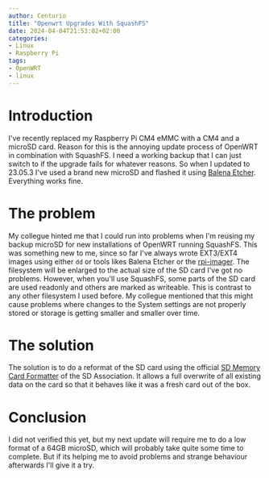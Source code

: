 ```yaml
---
author: Centurio
title: "Openwrt Upgrades With SquashFS"
date: 2024-04-04T21:53:02+02:00
categories:
- Linux
- Raspberry Pi
tags:
- OpenWRT
- linux
---
```

# Introduction
I've recently replaced my Raspberry Pi CM4 eMMC with a CM4 and a microSD card. Reason for this is the annoying update process of OpenWRT in combination with SquashFS. I need a working backup that I can just switch to if the upgrade fails for whatever reasons. So when I updated to 23.05.3 I've used a brand new microSD and flashed it using [Balena Etcher](https://etcher.balena.io/). Everything works fine.

# The problem
My collegue hinted me that I could run into problems when I'm reusing my backup microSD for new installations of OpenWRT running SquashFS. This was something new to me, since so far I've always wrote EXT3/EXT4 images using either `dd` or tools likes Balena Etcher or the [rpi-imager](https://github.com/raspberrypi/rpi-imager). The filesystem will be enlarged to the actual size of the SD card I've got no problems. However, when you'll use SquashFS, some parts of the SD card are used readonly and others are marked as writeable. This is contrast to any other filesystem I used before. My collegue mentioned that this might cause problems where changes to the System settings are not properly stored or storage is getting smaller and smaller over time.

# The solution
The solution is to do a reformat of the SD card using the official [SD Memory Card Formatter](https://www.sdcard.org/downloads/formatter/) of the SD Association. It allows a full overwrite of all existing data on the card so that it behaves like it was a fresh card out of the box.

# Conclusion
I did not verified this yet, but my next update will require me to do a low format of a 64GB microSD, which will probably take quite some time to complete. But if its helping me to avoid problems and strange behaviour afterwards I'll give it a try.